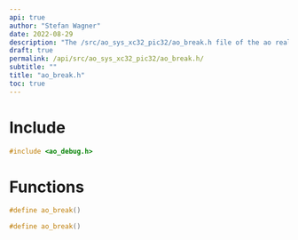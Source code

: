 ```yaml
---
api: true
author: "Stefan Wagner"
date: 2022-08-29
description: "The /src/ao_sys_xc32_pic32/ao_break.h file of the ao real-time operating system."
draft: true
permalink: /api/src/ao_sys_xc32_pic32/ao_break.h/
subtitle: ""
title: "ao_break.h"
toc: true
---
```


# Include

```c
#include <ao_debug.h>
```

# Functions

```c
#define ao_break()
```

```c
#define ao_break()
```

